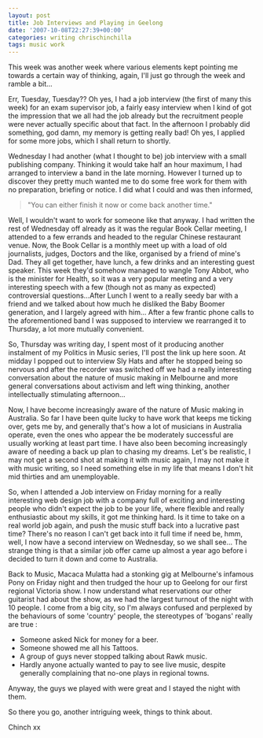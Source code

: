 ```yaml
---
layout: post
title: Job Interviews and Playing in Geelong
date: '2007-10-08T22:27:39+00:00'
categories: writing chrischinchilla
tags: music work
---
```


This week was another week where various elements kept pointing me towards a certain way of thinking, again, I'll just go through the week and ramble a bit...

Err, Tuesday, Tuesday?? Oh yes, I had a job interview (the first of many this week) for an exam supervisor job, a fairly easy interview when I kind of got the impression that we all had the job already but the recruitment people were never actually specific about that fact. In the afternoon I probably did something, god damn, my memory is getting really bad! Oh yes, I applied for some more jobs, which I shall return to shortly.

Wednesday I had another (what I thought to be) job interview with a small publishing company. Thinking it would take half an hour maximum, I had arranged to interview a band in the late morning. However I turned up to discover they pretty much wanted me to do some free work for them with no preparation, briefing or notice. I did what I could and was then informed,

> "You can either finish it now or come back another time."

Well, I wouldn't want to work for someone like that anyway. I had written the rest of Wednesday off already as it was the regular Book Cellar meeting, I attended to a few errands and headed to the regular Chinese restaurant venue. Now, the Book Cellar is a monthly meet up with a load of old journalists, judges, Doctors and the like, organised by a friend of mine's Dad. They all get together, have lunch, a few drinks and an interesting guest speaker. This week they'd somehow managed to wangle Tony Abbot, who is the minister for Health, so it was a very popular meeting and a very interesting speech with a few (though not as many as expected) controversial questions...After Lunch I went to a really seedy bar with a friend and we talked about how much he disliked the Baby Boomer generation, and I largely agreed with him... After a few frantic phone calls to the aforementioned band I was supposed to interview we rearranged it to Thursday, a lot more mutually convenient.

So, Thursday was writing day, I spent most of it producing another instalment of my Politics in Music series, I'll post the link up here soon. At midday I popped out to interview Sly Hats and after he stopped being so nervous and after the recorder was switched off we had a really interesting conversation about the nature of music making in Melbourne and more general conversations about activism and left wing thinking, another intellectually stimulating afternoon...

Now, I have become increasingly aware of the nature of Music making in Australia. So far I have been quite lucky to have work that keeps me ticking over, gets me by, and generally that's how a lot of musicians in Australia operate, even the ones who appear the be moderately successful are usually working at least part time. I have also been becoming increasingly aware of needing a back up plan to chasing my dreams. Let's be realistic, I may not get a second shot at making it with music again, I may not make it with music writing, so I need something else in my life that means I don't hit mid thirties and am unemployable.

So, when I attended a Job interview on Friday morning for a really interesting web design job with a company full of exciting and interesting people who didn't expect the job to be your life, where flexible and really enthusiastic about my skills, it got me thinking hard. Is it time to take on a real world job again, and push the music stuff back into a lucrative past time? There's no reason I can't get back into it full time if need be, hmm, well, I now have a second interview on Wednesday, so we shall see... The strange thing is that a similar job offer came up almost a year ago before i decided to turn it down and come to Australia.

Back to Music, Macaca Mulatta had a stonking gig at Melbourne's infamous Pony on Friday night and then trudged the hour up to Geelong for our first regional Victoria show. I now understand what reservations our other guitarist had about the show, as we had the largest turnout of the night with 10 people. I come from a big city, so I'm always confused and perplexed by the behaviours of some 'country' people, the stereotypes of 'bogans' really are true :

- Someone asked Nick for money for a beer.
- Someone showed me all his Tattoos.
- A group of guys never stopped talking about Rawk music.
- Hardly anyone actually wanted to pay to see live music, despite generally complaining that no-one plays in regional towns.

Anyway, the guys we played with were great and I stayed the night with them.

So there you go, another intriguing week, things to think about.

Chinch xx
